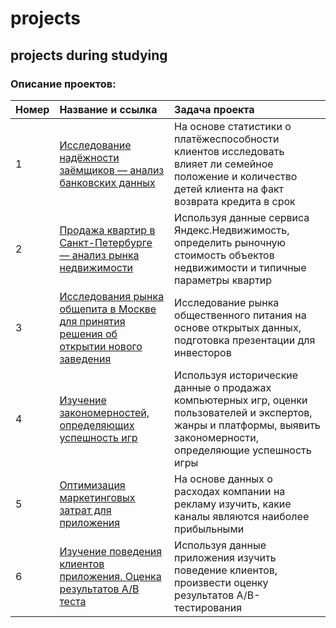 # projects

## projects during studying

### Описание проектов:

|Номер|Название и ссылка	      |Задача проекта                                        |
|:----|:------------------------|:-----------------------------------------------------|
|1|[Исследование надёжности заёмщиков — анализ банковских данных](bank_scoring/bank_scoring.ipynb)|На основе статистики о платёжеспособности клиентов исследовать влияет ли семейное положение и количество детей клиента на факт возврата кредита в срок|
|2|[Продажа квартир в Санкт-Петербурге — анализ рынка недвижимости](spb_estate/spb_estate.ipynb)|Используя данные сервиса Яндекс.Недвижимость, определить рыночную стоимость объектов недвижимости и типичные параметры квартир|
|3|[Исследования рынка общепита в Москве для принятия решения об открытии нового заведения](rest/rest_mow.ipynb)|Исследование рынка общественного питания на основе открытых данных, подготовка презентации для инвесторов|
|4|[Изучение закономерностей, определяющих успешность игр](games/games.ipynb)|Используя исторические данные о продажах компьютерных игр, оценки пользователей и экспертов, жанры и платформы, выявить закономерности, определяющие успешность игры|
|5|[Оптимизация маркетинговых затрат для приложения](marketing/marketing.ipynb)|На основе данных о расходах компании на рекламу изучить, какие каналы являются наиболее прибыльными|
|6|[Изучение поведения клиентов приложения. Оценка результатов A/B теста](ab_test/a-a:btesting.ipynb)|Используя данные приложения изучить поведение клиентов, произвести оценку результатов A/B-тестирования|
